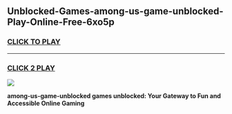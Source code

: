 
## Unblocked-Games-among-us-game-unblocked-Play-Online-Free-6xo5p
<h3>
<a href="https://premium76.site?title=among-us-game-unblocked&ref=26A">CLICK TO PLAY</a></h3>
<hr>

<h3>
<a href="https://premium76.site?title=among-us-game-unblocked&ref=26A">CLICK 2 PLAY</a>
  
</h3>

<a href="https://premium76.site?title=among-us-game-unblocked&ref=26A"><img src="https://clearcache.store/games.png"></a>


**among-us-game-unblocked games unblocked: Your Gateway to Fun and Accessible Online Gaming**

